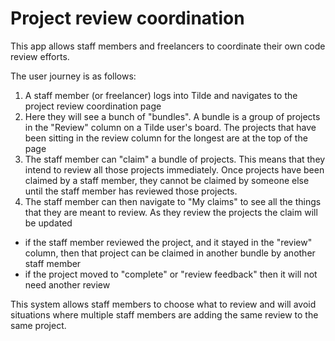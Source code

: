 # Project review coordination

This app allows staff members and freelancers to coordinate their own code review efforts. 

The user journey is as follows:

1. A staff member (or freelancer) logs into Tilde and navigates to the project review coordination page
2. Here they will see a bunch of "bundles". A bundle is a group of projects in the "Review" column on a Tilde user's board. The projects that have been sitting in the review column for the longest are at the top of the page
3. The staff member can "claim" a bundle of projects. This means that they intend to review all those projects immediately. Once projects have been claimed by a staff member, they cannot be claimed by someone else until the staff member has reviewed those projects.
4. The staff member can then navigate to "My claims" to see all the things that they are meant to review. As they review the projects the claim will be updated
- if the staff member reviewed the project, and it stayed in the "review" column, then that project can be claimed in another bundle by another staff member
- if the project moved to "complete" or "review feedback" then it will not need another review 

This system allows staff members to choose what to review and will avoid situations where multiple staff members are adding the same review to the same project.